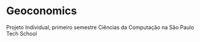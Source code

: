 # Geoconomics
Projeto Individual, primeiro semestre Ciências da Computação na São Paulo Tech School
